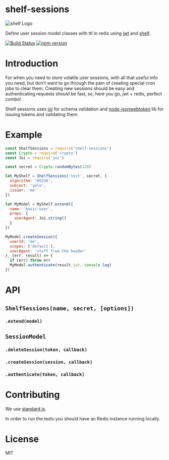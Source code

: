 # shelf-sessions

![shelf Logo](https://avatars1.githubusercontent.com/u/14891842?v=3&s=200)

Define user session model classes with ttl in redis using [jwt](https://github.com/auth0/node-jsonwebtoken) and [shelf](https://github.com/shelf-js/shelf).

[![Build Status](https://travis-ci.org/shelf-js/shelf-sessions.svg?branch=master)](https://travis-ci.org/shelf-js/shelf-sessions)
[![npm version](https://img.shields.io/npm/v/shelf-sessions.svg)](https://www.npmjs.com/package/shelf-sessions)

# Introduction

For when you need to store volatile user sessions, with all that useful info you need, but don't want to go through the pain of creating special cron jobs to clear them. Creating new sessions should be easy and authenticating requests should be fast, so, here you go, jwt + redis, perfect combo!

Shelf sessions uses [joi](https://github.com/hapijs/joi) for schema validation and [node-jsonwebtoken](https://github.com/auth0/node-jsonwebtoken) lib for issuing tokens and validating them.

# Example

```javascript
const ShelfSessions = require('shelf-sessions')
const Crypto = require('crypto')
const Joi = require('joi')

const secret = Crypto.randomBytes(128)

let MyShelf = ShelfSessions('test', secret, {
  algorithm: 'HS256',
  subject: 'yolo',
  issuer: 'me'
})

let MyModel = MyShelf.extend({
  name: 'basic-user',
  props: {
    userAgent: Joi.string()
  }
})

MyModel.createSession({
  userId: 'me',
  scopes: ['default'],
  userAgent: 'stuff from the header'
}, (err, result) => {
  if (err) throw err
  MyModel.authenticate(result.jwt, console.log)
})
```

# API
## `ShelfSessions(name, secret, [options])`

### `.extend(model)`

## `SessionModel`

### `.deleteSession(token, callback)`

### `.createSession(session, callback)`

### `.authenticate(token, callback)`

# Contributing

We use [standard js](https://github.com/feross/standard).

In order to run the tests you should have an Redis instance running locally.

# License

MIT
